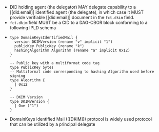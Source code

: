 - DID holding agent (the delegator) MAY delegate capability to a [[did:email]] identified agent (the delegate), in which case it MUST provide verifiable [[did:email]] document in the `fct.dkim` field.
- `fct.dkim` field MUST be a CID to a DAG-CBOR block conforming to a following IPLD schema
- ```ipldsch
  type DomainKeysIdentifiedMail {
    version DKIMVersion (rename "v" implicit "1")
    publicKey PublicKey (rename "k")
    hashingAlgorithm Algorithm (rename "a" implicit 0x12)
  }
  
  -- Public key with a multiformat code tag
  type PublicKey bytes
  -- Multiformat code corresponding to hashing Algorithm used before signing 
  type Algorithm {
    | 0x12
  }
  
  -- DKIM Version
  type DKIMVersion {
    | One ("1")
  }
  ```
- DomainKeys Identified Mail ([[DKIM]]) protocol is widely used protocol that can be utilized by a principal  delegate